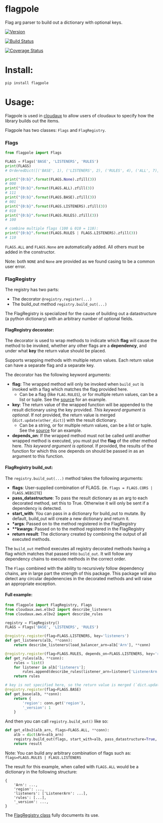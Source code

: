 # flagpole
Flag arg parser to build out a dictionary with optional keys.

[![Version](http://img.shields.io/pypi/v/flagpole.svg?style=flat)](https://pypi.python.org/pypi/flagpole/)

[![Build Status](https://travis-ci.org/monkeysecurity/flagpole.svg?branch=master)](https://travis-ci.org/monkeysecurity/flagpole)

[![Coverage Status](https://coveralls.io/repos/github/monkeysecurity/flagpole/badge.svg?branch=master&1)](https://coveralls.io/github/monkeysecurity/flagpole?branch=master)

# Install:

`pip install flagpole`

# Usage:

Flagpole is used in [cloudaux](https://github.com/Netflix-Skunkworks/cloudaux) to allow users of cloudaux to specify how the library builds out the items.

Flagpole has two classes: `Flags` and `FlagRegistry`.

### Flags
```python
from flagpole import Flags

FLAGS = Flags('BASE', 'LISTENERS', 'RULES')
print(FLAGS)
# OrderedDict([('BASE', 1), ('LISTENERS', 2), ('RULES', 4), ('ALL', 7), ('None', 0), ('NONE', 0)])

print("{0:b}".format(FLAGS.None).zfill(3))
# 000
print("{0:b}".format(FLAGS.ALL).zfill(3))
# 111
print("{0:b}".format(FLAGS.BASE).zfill(3))
# 001
print("{0:b}".format(FLAGS.LISTENERS).zfill(3))
# 010
print("{0:b}".format(FLAGS.RULES).zfill(3))
# 100

# combine multiple flags (100 & 010 = 110):
print("{0:b}".format(FLAGS.RULES | FLAGS.LISTENERS).zfill(3))
# 110
```

`FLAGS.ALL` and `FLAGS.None` are automatically added.  All others must be added in the constructor.

Note: both `NONE` and `None` are provided as we found casing to be a common user error.

### FlagRegistry

The registry has two parts:
- The decorator `@registry.register(...)`
- The build_out method `registry.build_out(...)`

The FlagRegistry is specialized for the cause of building out a datastructure (a python dictionary) with an arbitrary number of optional fields.

#### FlagRegistry decorator:

The decorator is used to wrap methods to indicate which __flag__ will cause the method to be invoked, whether any other flags are a __dependency__, and under what __key__ the return value should be placed.

Supports wrapping methods with multiple return values.  Each return value can have a separate flag and a separate key.

The decorator has the following keyword arguments:
- __flag__: The wrapped method will only be invoked when `build_out` is invoked with a flag which matches the flag provided here.
    - Can be a flag (like `FLAG.RULES`), or for multiple return values, can be a list or tuple.  See the [source](flagpole/__init__.py) for an example.
- __key__: The return value of the wrapped function will be appended to the result dictionary using the key provided. *This keyword argument is optional*.  If not provided, the return value is merged (`dict.update(other_dict)`) with the result dictionary.
    - Can be a string, or for multiple return values, can be a list or tuple.  See the [source](flagpole/__init__.py) for an example.
- __depends_on__: If the wrapped method must not be called until another wrapped method is executed, you must put the __flag__ of the other method here.  *This keyword argument is optional*.  If provided, the results of the function for which this one depends on should be passed in as an argument to this function.

#### FlagRegistry build_out:

The `registry.build_out(...)` method takes the following arguments:

 - __flags__: User-supplied combination of FLAGS.  (ie. `flags = FLAGS.CORS | FLAGS.WEBSITE`)
 - __pass_datastructure__: To pass the result dictionary as an arg to each decorated method, set this to True.  Otherwise it will only be sent if a dependency is detected.
 - __start_with__: You can pass in a dictionary for build_out to mutate. By default, build_out will create a new dictionary and return it.
 - __*args__: Passed on to the method registered in the FlagRegistry
 - __**kwargs__: Passed on to the method registered in the FlagRegistry
 - __return result__: The dictionary created by combining the output of all executed methods.

The `build_out` method executes all registry decorated methods having a flag which matches that passed into `build_out`.
It will follow any dependency chains to execute methods in the correct order.

The `Flags` combined with the ability to recursively follow dependency chains, are in large part the strength of this package.  This package will also detect any circular depdenencies in the decorated methods and will raise an appropriate exception.

#### Full example:

```python
from flagpole import FlagRegistry, Flags
from cloudaux.aws.elbv2 import describe_listeners
from cloudaux.aws.elbv2 import describe_rules

registry = FlagRegistry()
FLAGS = Flags('BASE', 'LISTENERS', 'RULES')

@registry.register(flag=FLAGS.LISTENERS, key='listeners')
def get_listeners(alb, **conn):
    return describe_listeners(load_balancer_arn=alb['Arn'], **conn)

@registry.register(flag=FLAGS.RULES, depends_on=FLAGS.LISTENERS, key='rules')
def get_rules(alb, **conn):
    rules = list()
    for listener in alb['listeners']:
        rules.append(describe_rules(listener_arn=listener['ListenerArn'], **conn))
    return rules

# key is not specified here, so the return value is merged (`dict.update(other_dict)`) with the result dictionary.
@registry.register(flag=FLAGS.BASE)
def get_base(alb, **conn):
    return {
        'region': conn.get('region'),
        '_version': 1
    }
```

And then you can call `registry.build_out()` like so:

```python
def get_elbv2(alb_arn, flags=FLAGS.ALL, **conn):
    alb = dict(Arn=alb_arn)
    registry.build_out(flags, start_with=alb, pass_datastructure=True, **conn)
    return result
```

Note: You can build any arbitrary combination of flags such as: `flags=FLAGS.RULES | FLAGS.LISTENERS`

The result for this example, when called with `FLAGS.ALL` would be a dictionary in the following structure:

```
{
    'Arn': ...,
    'region': ...,
    'listeners': ['ListenerArn': ...],
    'rules': [...],
    '_version': ...,
}
```

The [FlagRegistry class](flagpole/__init__.py) fully documents its use.